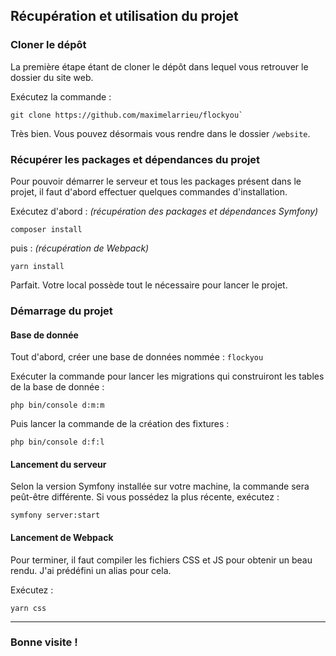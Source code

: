 ## Récupération et utilisation du projet

### Cloner le dépôt
La première étape étant de cloner le dépôt dans lequel vous retrouver le dossier du site web.

Exécutez la commande : 
```shell
git clone https://github.com/maximelarrieu/flockyou`
```

Très bien. Vous pouvez désormais vous rendre dans le dossier `/website`.

### Récupérer les packages et dépendances du projet
Pour pouvoir démarrer le serveur et tous les packages présent dans le projet, 
il faut d'abord effectuer quelques commandes d'installation.

Exécutez d'abord : *(récupération des packages et dépendances Symfony)*
```shell
composer install
```

puis : *(récupération de Webpack)*
```shell
yarn install
```

Parfait. Votre local possède tout le nécessaire pour lancer le projet.

### Démarrage du projet
#### Base de donnée
Tout d'abord, créer une base de données nommée : `flockyou`

Exécuter la commande pour lancer les migrations qui construiront les tables de la base de donnée :
```shell
php bin/console d:m:m
```

Puis lancer la commande de la création des fixtures :
```shell
php bin/console d:f:l
```

#### Lancement du serveur
Selon la version Symfony installée sur votre machine, la commande sera peût-être différente. Si vous possédez la plus récente, exécutez :
```shell
symfony server:start
```

#### Lancement de Webpack
Pour terminer, il faut compiler les fichiers CSS et JS pour obtenir un beau rendu. J'ai prédéfini un alias pour cela.

Exécutez :
```shell
yarn css
```

---

### Bonne visite !